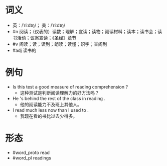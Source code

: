 # 词义
- 英：/ˈriːdɪŋ/； 美：/ˈriːdɪŋ/
- #n 阅读；（仪表的）读数；理解；宣读；读物；阅读材料；读本；读书会；读书活动；议案宣读；《圣经》章节
- #v 阅读；读；读到；朗读；读懂；识字；查阅到
- #adj 读书的
# 例句
- Is this test a good measure of reading comprehension ?
	- 这种测试是判断阅读理解力的好方法吗？
- He 's behind the rest of the class in reading .
	- 他的阅读能力不及班上其他人。
- I read much less now than I used to .
	- 我现在看的书比过去少得多。
# 形态
- #word_proto read
- #word_pl readings
